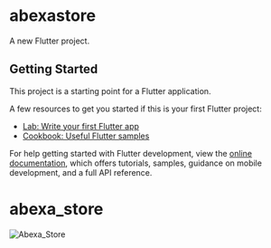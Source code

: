 # abexastore

A new Flutter project.

## Getting Started

This project is a starting point for a Flutter application.

A few resources to get you started if this is your first Flutter project:

- [Lab: Write your first Flutter app](https://docs.flutter.dev/get-started/codelab)
- [Cookbook: Useful Flutter samples](https://docs.flutter.dev/cookbook)

For help getting started with Flutter development, view the
[online documentation](https://docs.flutter.dev/), which offers tutorials,
samples, guidance on mobile development, and a full API reference.
# abexa_store

![Abexa_Store](https://github.com/Michaelabx01/abexa_store/assets/137433436/d90151a0-2f69-4eb8-b02c-aeca15cfe926)
